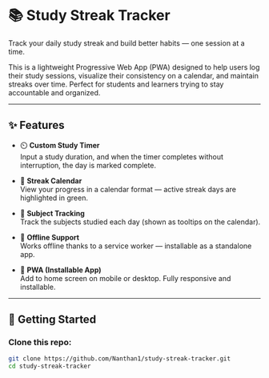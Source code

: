 # 📚 Study Streak Tracker

Track your daily study streak and build better habits — one session at a time.

This is a lightweight Progressive Web App (PWA) designed to help users log their study sessions, visualize their consistency on a calendar, and maintain streaks over time. Perfect for students and learners trying to stay accountable and organized.

---

## ✨ Features

- ⏲️ **Custom Study Timer**  
  Input a study duration, and when the timer completes without interruption, the day is marked complete.

- 📆 **Streak Calendar**  
  View your progress in a calendar format — active streak days are highlighted in green.

- 📖 **Subject Tracking**  
  Track the subjects studied each day (shown as tooltips on the calendar).

- 🔁 **Offline Support**  
  Works offline thanks to a service worker — installable as a standalone app.

- 📱 **PWA (Installable App)**  
  Add to home screen on mobile or desktop. Fully responsive and installable.

---

## 🚀 Getting Started

### Clone this repo:

```bash
git clone https://github.com/Nanthan1/study-streak-tracker.git
cd study-streak-tracker
